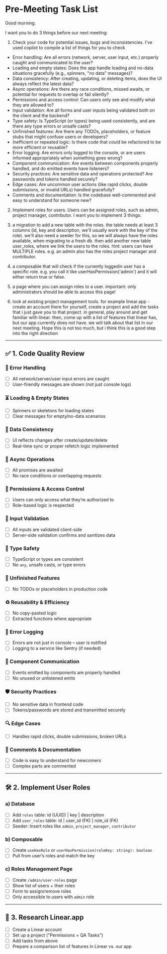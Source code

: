 # Pre-Meeting Task List

Good morning.

I want you to do 3 things before our next meeting:

1. Check your code for potential issues, bugs and inconsistencies. I've used copilot to compile a list of things for you to check

- Error handling: Are all errors (network, server, user input, etc.) properly caught and communicated to the user?
- Loading and empty states: Does the app handle loading and no-data situations gracefully (e.g., spinners, "no data" messages)?
- Data consistency: After creating, updating, or deleting items, does the UI always reflect the latest data?
- Async operations: Are there any race conditions, missed awaits, or potential for requests to overlap or fail silently?
- Permissions and access control: Can users only see and modify what they are allowed to?
- Input validation: Are all forms and user inputs being validated both on the client and the backend?
- Type safety: Is TypeScript (or types) being used consistently, and are there any type errors or unsafe casts?
- Unfinished features: Are there any TODOs, placeholders, or feature stubs that might confuse users or developers?
- Inefficient or repeated logic: Is there code that could be refactored to be more efficient or reusable?
- Error logging: Are errors only logged to the console, or are users informed appropriately when something goes wrong?
- Component communication: Are events between components properly handled, and do emitted events have listeners?
- Security practices: Are sensitive data and operations protected? Are passwords and tokens handled securely?
- Edge cases: Are uncommon user actions (like rapid clicks, double submissions, or invalid URLs) handled gracefully?
- Comments and documentation: Is the codebase well-commented and easy to understand for someone new?

2. Implement roles for users. 
Users can be assigned roles, such as admin, project manager, contributor. I want you to implement 3 things:
1. a migration to add a new table with the roles. the table needs at least 3 columns (id, key and description, we'll usually work with the key of the role). we'll also need a seeder for this, so we will always have the roles available, when migrating to a fresh db. then add another new table user_roles, where we link the users to the roles. hint: users can have MULTIPLE roles. e.g. an admin also has the roles project manager and contributor.
2. a composable that will check if the currently loggedin user has a specific role. e.g. you call it like userHasPermission('admin') and it will either return true or false.
3. a page where you can assign roles to a user. important: only administrators should be able to access this page!

3. look at existing project management tools. for example linear.app - create an account there for yourself, create a project and add the tasks that i just gave you to that project. in general, play around and get familiar with linear. then, come up with a list of features that linear has, but our app currently does not have. we will talk about that list in our next meeting.
Hope this is not too much, but i think this is a good step into the right direction


---

## ✅ 1. Code Quality Review

### 🐛 Error Handling
- [ ] All network/server/user input errors are caught
- [ ] User-friendly messages are shown (not just console logs)

### ⏳ Loading & Empty States
- [ ] Spinners or skeletons for loading states
- [ ] Clear messages for empty/no-data scenarios

### 🔄 Data Consistency
- [ ] UI reflects changes after create/update/delete
- [ ] Real-time sync or proper refetch logic implemented

### 🧵 Async Operations
- [ ] All promises are awaited
- [ ] No race conditions or overlapping requests

### 🔐 Permissions & Access Control
- [ ] Users can only access what they’re authorized to
- [ ] Role-based logic is respected

### 📝 Input Validation
- [ ] All inputs are validated client-side
- [ ] Server-side validation confirms and sanitizes data

### 🧩 Type Safety
- [ ] TypeScript or types are consistent
- [ ] No `any`, unsafe casts, or type errors

### 🚧 Unfinished Features
- [ ] No TODOs or placeholders in production code

### ♻️ Reusability & Efficiency
- [ ] No copy-pasted logic
- [ ] Extracted functions where appropriate

### 🧾 Error Logging
- [ ] Errors are not just in console – user is notified
- [ ] Logging to a service like Sentry (if needed)

### 🔗 Component Communication
- [ ] Events emitted by components are properly handled
- [ ] No unused or unlistened emits

### 🛡️ Security Practices
- [ ] No sensitive data in frontend code
- [ ] Tokens/passwords are stored and transmitted securely

### 🔍 Edge Cases
- [ ] Handles rapid clicks, double submissions, broken URLs

### 💬 Comments & Documentation
- [ ] Code is easy to understand for newcomers
- [ ] Complex parts are commented

---

## 🛠️ 2. Implement User Roles

### a) Database
- [ ] Add `roles` table: id (UUID) | key | description
- [ ] Add `user_roles` table: id | user_id (FK) | role_id (FK)
- [ ] Seeder: Insert roles like `admin`, `project_manager`, `contributor`

### b) Composable
- [ ] Create `useHasRole` or `userHasPermission(roleKey: string): boolean`
- [ ] Pull from user’s roles and match the key

### c) Roles Management Page
- [ ] Create `/admin/user-roles` page
- [ ] Show list of users + their roles
- [ ] Form to assign/remove roles
- [ ] Only accessible to users with `admin` role

---

## 🧪 3. Research Linear.app

- [ ] Create a Linear account
- [ ] Set up a project ("Permissions + QA Tasks")
- [ ] Add tasks from above
- [ ] Prepare a comparison list of features in Linear vs. our app
